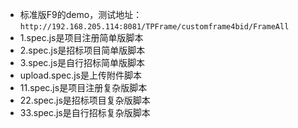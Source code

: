 - 标准版F9的demo，测试地址：`http://192.168.205.114:8081/TPFrame/customframe4bid/FrameAll`
- 1.spec.js是项目注册简单版脚本
- 2.spec.js是招标项目简单版脚本
- 3.spec.js是自行招标简单版脚本
- upload.spec.js是上传附件脚本
- 11.spec.js是项目注册复杂版脚本
- 22.spec.js是招标项目复杂版脚本
- 33.spec.js是自行招标复杂版脚本
